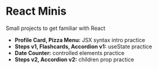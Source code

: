 # React Minis

Small projects to get familiar with React

- **Profile Card, Pizza Menu:** JSX syntax intro practice
- **Steps v1, Flashcards, Accordion v1:** useState practice
- **Date Counter:** controlled elements practice
- **Steps v2, Accordion v2:** children prop practice
